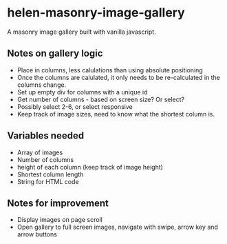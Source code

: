 # helen-masonry-image-gallery
 A masonry image gallery built with vanilla javascript.

## Notes on gallery logic

- Place in columns, less calulations than using absolute positioning
- Once the columns are calulated, it only needs to be re-calculated in the columns change.
- Set up empty div for columns with a unique id
- Get number of columns - based on screen size? Or select?
- Possibly select 2-6, or select responsive
- Keep track of image sizes, need to know what the shortest column is.


## Variables needed

- Array of images
- Number of columns
- height of each column (keep track of image height)
- Shortest column length
- String for HTML code

## Notes for improvement

- Display images on page scroll
- Open gallery to full screen images, navigate with swipe, arrow key and arrow buttons


